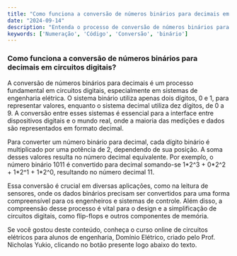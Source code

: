 ```yaml
---
title: "Como funciona a conversão de números binários para decimais em circuitos digitais?"
date: "2024-09-14"
description: "Entenda o processo de conversão de números binários para decimais em circuitos digitais, um conceito fundamental em engenharia elétrica."
keywords: ['Numeração', 'Código', 'Conversão', 'binário']
---
```


### Como funciona a conversão de números binários para decimais em circuitos digitais?

A conversão de números binários para decimais é um processo fundamental em circuitos digitais, especialmente em sistemas de engenharia elétrica. O sistema binário utiliza apenas dois dígitos, 0 e 1, para representar valores, enquanto o sistema decimal utiliza dez dígitos, de 0 a 9. A conversão entre esses sistemas é essencial para a interface entre dispositivos digitais e o mundo real, onde a maioria das medições e dados são representados em formato decimal.

Para converter um número binário para decimal, cada dígito binário é multiplicado por uma potência de 2, dependendo de sua posição. A soma desses valores resulta no número decimal equivalente. Por exemplo, o número binário 1011 é convertido para decimal somando-se 1\*2^3 + 0\*2^2 + 1\*2^1 + 1\*2^0, resultando no número decimal 11.

Essa conversão é crucial em diversas aplicações, como na leitura de sensores, onde os dados binários precisam ser convertidos para uma forma compreensível para os engenheiros e sistemas de controle. Além disso, a compreensão desse processo é vital para o design e a simplificação de circuitos digitais, como flip-flops e outros componentes de memória.

Se você gostou deste conteúdo, conheça o curso online de circuitos elétricos para alunos de engenharia, Domínio Elétrico, criado pelo Prof. Nicholas Yukio, clicando no botão presente logo abaixo do texto.